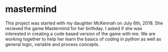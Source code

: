 # mastermind

This project was started with my daughter McKennah on July 6th, 2018. She recieved the game Mastermind for her birthday. I asked if she was interested in creating a code based version of the game with me. We are working together to help her learn the basics of coding in python as well as general logic, variable and process concepts.